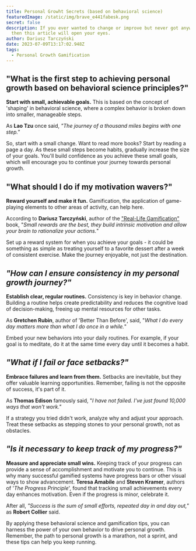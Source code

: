 ```yaml
---
title: Personal Growht Secrets (based on behavioral science)
featuredImage: /static/img/brave_e441fabesk.png
secret: false
description: If you ever wanted to change or improve but never got anywhere,
  then this article will open your eyes.
author: Dariusz Tarczyński
date: 2023-07-09T13:17:02.948Z
tags:
  - Personal Growth Gamification
---
```

## "What is the first step to achieving personal growth based on behavioral science principles?"

**Start with small, achievable goals.** This is based on the concept of 'shaping' in behavioral science, where a complex behavior is broken down into smaller, manageable steps. 

As **Lao Tzu** once said, *"The journey of a thousand miles begins with one step."*

So, start with a small change. Want to read more books? Start by reading a page a day. As these small steps become habits, gradually increase the size of your goals. You'll build confidence as you achieve these small goals, which will encourage you to continue your journey towards personal growth.

## "What should I do if my motivation wavers?"

**Reward yourself and make it fun.** Gamification, the application of game-playing elements to other areas of activity, can help here. 

According to **Dariusz Tarczyński**, author of the ["Real-Life Gamification"](https://dariusztarczynski.com/) book, "*Small rewards are the best, they build intrinsic motivation and allow your brain to rationalize your actions.*" 

Set up a reward system for when you achieve your goals - it could be something as simple as treating yourself to a favorite dessert after a week of consistent exercise. Make the journey enjoyable, not just the destination.

## *"How can I ensure consistency in my personal growth journey?"*

**Establish clear, regular routines.** Consistency is key in behavior change. Building a routine helps create predictability and reduces the cognitive load of decision-making, freeing up mental resources for other tasks. 

As **Gretchen Rubin**, author of 'Better Than Before', said, "*What I do every day matters more than what I do once in a while.*" 

Embed your new behaviors into your daily routines. For example, if your goal is to meditate, do it at the same time every day until it becomes a habit.

## *"What if I fail or face setbacks?"*

**Embrace failures and learn from them.** Setbacks are inevitable, but they offer valuable learning opportunities. Remember, failing is not the opposite of success, it's part of it. 

As **Thomas Edison** famously said, "*I have not failed. I've just found 10,000 ways that won't work."*

 If a strategy you tried didn't work, analyze why and adjust your approach. Treat these setbacks as stepping stones to your personal growth, not as obstacles.

## *"Is it necessary to keep track of my progress?"*

**Measure and appreciate small wins.** Keeping track of your progress can provide a sense of accomplishment and motivate you to continue. This is why many successful gamified systems have progress bars or other visual ways to show advancement. **Teresa Amabile** and **Steven Kramer**, authors of '*The Progress Principle*', found that tracking small achievements every day enhances motivation. Even if the progress is minor, celebrate it. 

After all, *"Success is the sum of small efforts, repeated day in and day out,"* as **Robert Collier** said.

By applying these behavioral science and gamification tips, you can harness the power of your own behavior to drive personal growth. Remember, the path to personal growth is a marathon, not a sprint, and these tips can help you keep running.